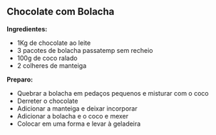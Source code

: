 ## Chocolate com Bolacha

**Ingredientes:**

- 1Kg de chocolate ao leite
- 3 pacotes de bolacha passatemp sem recheio
- 100g de coco ralado
- 2 colheres de manteiga

**Preparo:**

- Quebrar a bolacha em pedaços pequenos e misturar com o coco
- Derreter o chocolate
- Adicionar a manteiga e deixar incorporar
- Adicionar a bolacha e o coco e mexer
- Colocar em uma forma e levar à geladeira
